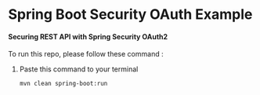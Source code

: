 # Spring Boot Security OAuth Example

#### Securing REST API with Spring Security OAuth2

To run this repo, please follow these command :

1. Paste this command to your terminal

    `mvn clean spring-boot:run`
